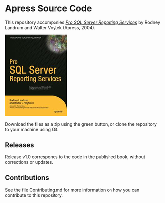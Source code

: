 # Apress Source Code

This repository accompanies [*Pro SQL Server Reporting Services*](http://www.apress.com/9781590594230) by Rodney Landrum and Walter Voytek (Apress, 2004).

![Cover image](9781590594230.jpg)

Download the files as a zip using the green button, or clone the repository to your machine using Git.

## Releases

Release v1.0 corresponds to the code in the published book, without corrections or updates.

## Contributions

See the file Contributing.md for more information on how you can contribute to this repository.
